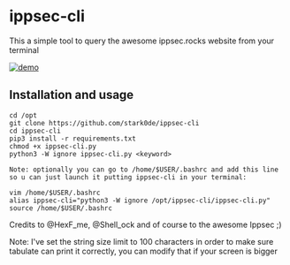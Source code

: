 # ippsec-cli

This a simple tool to query the awesome ippsec.rocks website from your terminal

[![demo](https://asciinema.org/a/K2Y3sHcUC1MHhpiaiiZfYEfnh.svg)](https://asciinema.org/a/K2Y3sHcUC1MHhpiaiiZfYEfnh?autoplay=1)

## Installation and usage
```
cd /opt
git clone https://github.com/stark0de/ippsec-cli
cd ippsec-cli
pip3 install -r requirements.txt
chmod +x ippsec-cli.py
python3 -W ignore ippsec-cli.py <keyword>

Note: optionally you can go to /home/$USER/.bashrc and add this line so u can just launch it putting ippsec-cli in your terminal:

vim /home/$USER/.bashrc
alias ippsec-cli="python3 -W ignore /opt/ippsec-cli/ippsec-cli.py"
source /home/$USER/.bashrc
```

Credits to @HexF_me,  @Shell_ock and of course to the awesome Ippsec ;)

Note: I've set the string size limit to 100 characters in order to make sure tabulate can print it correctly, you can modify that if your screen is bigger
